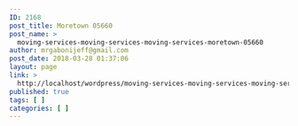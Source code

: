```yaml
---
ID: 2168
post_title: Moretown 05660
post_name: >
  moving-services-moving-services-moving-services-moretown-05660
author: mrgabonijeff@gmail.com
post_date: 2018-03-28 01:37:06
layout: page
link: >
  http://localhost/wordpress/moving-services-moving-services-moving-services-moretown-05660/
published: true
tags: [ ]
categories: [ ]
---
```

